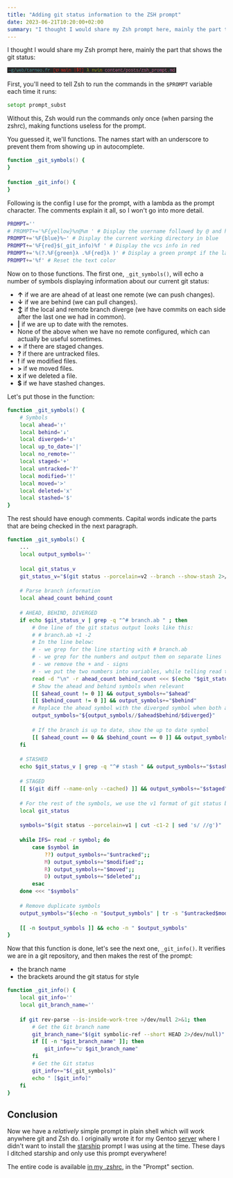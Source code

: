 ```yaml
---
title: "Adding git status information to the ZSH prompt"
date: 2023-06-21T10:20:00+02:00
summary: "I thought I would share my Zsh prompt here, mainly the part that shows the git status."
---
```


I thought I would share my Zsh prompt here, mainly the part that shows the git status:

![A screenshot of the prompt, with the path in blue, the git status in red, and a green lambda symbol. The git status is in square brackets, showing information with symbols, plus the branch we are on.](prompt.png)

First, you'll need to tell Zsh to run the commands in the `$PROMPT` variable each time it runs:

```zsh
setopt prompt_subst
```

Without this, Zsh would run the commands only once (when parsing the zshrc), making functions useless for the prompt.

You guessed it, we'll functions. The names start with an underscore to prevent them from showing up in autocomplete.

```zsh
function _git_symbols() {
}

function _git_info() {
}
```

Following is the config I use for the prompt, with a lambda as the prompt character. The comments explain it all, so I won't go into more detail.

```zsh
PROMPT=''
# PROMPT+='%F{yellow}%n@%m ' # Display the username followed by @ and hostname in yellow
PROMPT+='%F{blue}%~' # Display the current working directory in blue
PROMPT+='%F{red}$(_git_info)%f ' # Display the vcs info in red
PROMPT+='%(?.%F{green}λ .%F{red}λ )' # Display a green prompt if the last command succeeded, or red if it failed
PROMPT+='%f' # Reset the text color
```

Now on to those functions. The first one, `_git_symbols()`, will echo a number of symbols displaying information about our current git status:

- **↑** if we are are ahead of at least one remote (we can push changes).
- **↓** if we are behind (we can pull changes).
- **↕** if the local and remote branch diverge (we have commits on each side after the last one we had in common).
- **|** if we are up to date with the remotes.
- None of the above when we have no remote configured, which can actually be useful sometimes.
- **+** if there are staged changes.
- **?** if there are untracked files.
- **!** if we modified files.
- **>** if we moved files.
- **x** if we deleted a file.
- **$** if we have stashed changes.

Let's put those in the function:

```zsh
function _git_symbols() {
	# Symbols
	local ahead='↑'
	local behind='↓'
	local diverged='↕'
	local up_to_date='|'
	local no_remote=''
	local staged='+'
	local untracked='?'
	local modified='!'
	local moved='>'
	local deleted='x'
	local stashed='$'
}
```

The rest should have enough comments. Capital words indicate the parts that are being checked in the next paragraph.

```zsh
function _git_symbols() {
    ...
	local output_symbols=''

	local git_status_v
	git_status_v="$(git status --porcelain=v2 --branch --show-stash 2>/dev/null)"

	# Parse branch information
	local ahead_count behind_count

	# AHEAD, BEHIND, DIVERGED
	if echo $git_status_v | grep -q "^# branch.ab " ; then
		# One line of the git status output looks like this:
		# # branch.ab +1 -2
		# In the line below:
		# - we grep for the line starting with # branch.ab
		# - we grep for the numbers and output them on separate lines
		# - we remove the + and - signs
		# - we put the two numbers into variables, while telling read to use a newline as the delimiter for reading
		read -d "\n" -r ahead_count behind_count <<< $(echo "$git_status_v" | grep "^# branch.ab" | grep -o -E '[+-][0-9]+' | sed 's/[-+]//')
		# Show the ahead and behind symbols when relevant
		[[ $ahead_count != 0 ]] && output_symbols+="$ahead"
		[[ $behind_count != 0 ]] && output_symbols+="$behind"
		# Replace the ahead symbol with the diverged symbol when both ahead and behind
		output_symbols="${output_symbols//$ahead$behind/$diverged}"

		# If the branch is up to date, show the up to date symbol
		[[ $ahead_count == 0 && $behind_count == 0 ]] && output_symbols+="$up_to_date"
	fi

	# STASHED
	echo $git_status_v | grep -q "^# stash " && output_symbols+="$stashed"

	# STAGED
	[[ $(git diff --name-only --cached) ]] && output_symbols+="$staged"

	# For the rest of the symbols, we use the v1 format of git status because it's easier to parse.
	local git_status

	symbols="$(git status --porcelain=v1 | cut -c1-2 | sed 's/ //g')"

	while IFS= read -r symbol; do
		case $symbol in
			??) output_symbols+="$untracked";;
			M) output_symbols+="$modified";;
			R) output_symbols+="$moved";;
			D) output_symbols+="$deleted";;
		esac
	done <<< "$symbols"

	# Remove duplicate symbols
	output_symbols="$(echo -n "$output_symbols" | tr -s "$untracked$modified$moved$deleted")"

	[[ -n $output_symbols ]] && echo -n " $output_symbols"
}
```

Now that this function is done, let's see the next one, `_git_info()`. It verifies we are in a git repository, and then makes the rest of the prompt:

- the branch name
- the brackets around the git status for style

```zsh
function _git_info() {
	local git_info=''
	local git_branch_name=''

	if git rev-parse --is-inside-work-tree >/dev/null 2>&1; then
		# Get the Git branch name
		git_branch_name="$(git symbolic-ref --short HEAD 2>/dev/null)"
		if [[ -n "$git_branch_name" ]]; then
			git_info+="ש $git_branch_name"
		fi
		# Get the Git status
		git_info+="$(_git_symbols)"
		echo " [$git_info]"
	fi
}
```

## Conclusion

Now we have a _relatively_ simple prompt in plain shell which will work anywhere git and Zsh do. I originally wrote it for my Gentoo [server](https://renn.es/) where I didn't want to install the [starship](https://starship.rs/) prompt I was using at the time. These days I ditched starship and only use this prompt everywhere!

The entire code is available [in my .zshrc](https://github.com/tarneaux/.f/blob/master/zsh/.config/zsh/.zshrc), in the "Prompt" section.
